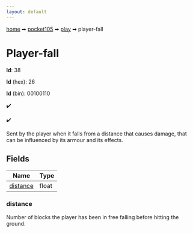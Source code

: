 ```yaml
---
layout: default
---
```


[home](/) ➡ [pocket105](/protocol/pocket105) ➡ [play](/protocol/pocket105/play) ➡ player-fall

# Player-fall

**Id**: 38

**Id** (hex): 26

**Id** (bin): 00100110

✔️

✔️

Sent by the player when it falls from a distance that causes damage, that can be influenced by its armour and its effects.

## Fields

Name | Type
---|---
[distance](#distance) | float

### distance

Number of blocks the player has been in free falling before hitting the ground.

